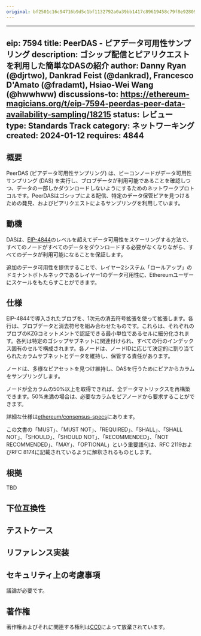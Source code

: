 ```yaml
---
original: bf2501c16c94716b9d5c1bf1132792a0a39bb1417c89619458c79f8e9280913b
---
```


---
eip: 7594
title: PeerDAS - ピアデータ可用性サンプリング
description: ゴシップ配信とピアリクエストを利用した簡単なDASの紹介
author: Danny Ryan (@djrtwo), Dankrad Feist (@dankrad), Francesco D'Amato (@fradamt), Hsiao-Wei Wang (@hwwhww)
discussions-to: https://ethereum-magicians.org/t/eip-7594-peerdas-peer-data-availability-sampling/18215
status: レビュー
type: Standards Track
category: ネットワーキング
created: 2024-01-12
requires: 4844
---

## 概要

PeerDAS (ピアデータ可用性サンプリング) は、ビーコンノードがデータ可用性サンプリング (DAS) を実行し、ブロブデータが利用可能であることを確認しつつ、データの一部しかダウンロードしないようにするためのネットワークプロトコルです。PeerDASはゴシップによる配信、特定のデータ保管ピアを見つけるための発見、およびピアリクエストによるサンプリングを利用しています。

## 動機
    
DASは、[EIP-4844](./eip-4844.md)のレベルを超えてデータ可用性をスケーリングする方法で、すべてのノードがすべてのデータをダウンロードする必要がなくなりながら、すべてのデータが利用可能になることを保証します。
    
追加のデータ可用性を提供することで、レイヤー2システム「ロールアップ」のドミナントボトルネックであるレイヤー1のデータ可用性に、Ethereumユーザーにスケールをもたらすことができます。

## 仕様
  
EIP-4844で導入されたブロブを、1次元の消去符号拡張を使って拡張します。各行は、ブロブデータと消去符号を組み合わせたものです。これらは、それぞれのブロブのKZGコミットメントで認証できる最小単位であるセルに細分化されます。各列は特定のゴシップサブネットに関連付けられ、すべての行のインデックス固有のセルで構成されます。各ノードは、ノードIDに応じて決定的に割り当てられたカラムサブネットとデータを維持し、保管する責任があります。

ノードは、多様なピアセットを見つけ維持し、DASを行うためにピアからカラムをサンプリングします。

ノードが全カラムの50%以上を取得できれば、全データマトリックスを再構築できます。50%未満の場合は、必要なカラムをピアノードから要求することができます。

詳細な仕様は[ethereum/consensus-specs](https://github.com/ethereum/consensus-specs/blob/b4188829b32139916127827c64ba17c923e66c3c/specs/_features/eip7594/das-core.md)にあります。

この文書の「MUST」、「MUST NOT」、「REQUIRED」、「SHALL」、「SHALL NOT」、「SHOULD」、「SHOULD NOT」、「RECOMMENDED」、「NOT RECOMMENDED」、「MAY」、「OPTIONAL」という重要語句は、RFC 2119およびRFC 8174に記載されているように解釈されるものとします。

## 根拠

TBD

## 下位互換性

## テストケース

## リファレンス実装

## セキュリティ上の考慮事項

議論が必要です。

## 著作権

著作権およびそれに関連する権利は[CC0](../LICENSE.md)によって放棄されています。